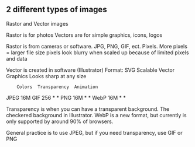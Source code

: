
2 different types of images
----------------------------

Rastor and Vector images

Rastor is for photos
Vectors are for simple graphics, icons, logos

Rastor is from cameras or software.  JPG, PNG, GIF, ect.  Pixels.  More pixels = larger file size
pixels look blurry when scaled up because of limited pixels and data

Vector is created in software (Illustrator)
Format: SVG  Scalable Vector Graphics
Looks sharp at any size

        Colors  Transparency  Animation
JPEG     16M
GIF      256          *           *
PNG      16M          *           *
WebP     16M          *           *


Transparency is when you can have a transparent background.  The checkered background in Illustrator.
WebP is a new format, but currently is only supported by around 90% of browsers.

General practice is to use JPEG, but if you need transparency, use GIF or PNG
